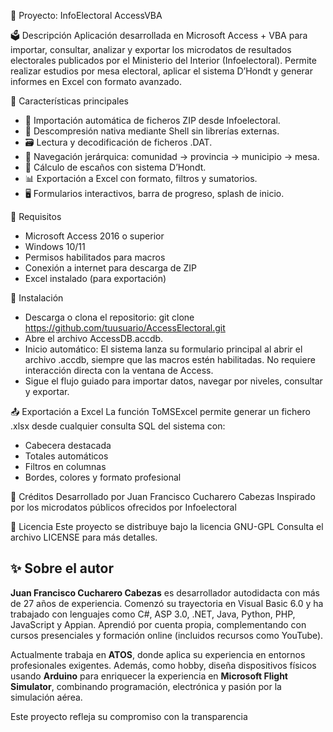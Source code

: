 📘 Proyecto: InfoElectoral AccessVBA

🗳️ Descripción
Aplicación desarrollada en Microsoft Access + VBA para importar, consultar, analizar y exportar los microdatos de resultados electorales publicados por el Ministerio del Interior (Infoelectoral). Permite realizar estudios por mesa electoral, aplicar el sistema D’Hondt y generar informes en Excel con formato avanzado.

🚀 Características principales
- 🔽 Importación automática de ficheros ZIP desde Infoelectoral.
- 📂 Descompresión nativa mediante Shell sin librerías externas.
- 🗃️ Lectura y decodificación de ficheros .DAT.
- 🧭 Navegación jerárquica: comunidad → provincia → municipio → mesa.
- 🧮 Cálculo de escaños con sistema D’Hondt.
- 📊 Exportación a Excel con formato, filtros y sumatorios.
- 🖥️ Formularios interactivos, barra de progreso, splash de inicio.

🔧 Requisitos
- Microsoft Access 2016 o superior
- Windows 10/11
- Permisos habilitados para macros
- Conexión a internet para descarga de ZIP
- Excel instalado (para exportación)

📂 Instalación
- Descarga o clona el repositorio:
git clone https://github.com/tuusuario/AccessElectoral.git
- Abre el archivo AccessDB.accdb.
- Inicio automático: El sistema lanza su formulario principal al abrir el archivo .accdb, siempre que las macros estén habilitadas. No requiere interacción directa con la ventana de Access.
- Sigue el flujo guiado para importar datos, navegar por niveles, consultar y exportar.

📤 Exportación a Excel
La función ToMSExcel permite generar un fichero .xlsx desde cualquier consulta SQL del sistema con:
- Cabecera destacada
- Totales automáticos
- Filtros en columnas
- Bordes, colores y formato profesional

📘 Créditos
Desarrollado por Juan Francisco Cucharero Cabezas
Inspirado por los microdatos públicos ofrecidos por Infoelectoral

📄 Licencia
Este proyecto se distribuye bajo la licencia GNU-GPL
Consulta el archivo LICENSE para más detalles.

## ✨ Sobre el autor

**Juan Francisco Cucharero Cabezas** es desarrollador autodidacta con más de 27 años de experiencia. Comenzó su trayectoria en Visual Basic 6.0 y ha trabajado con lenguajes como C#, ASP 3.0, .NET, Java, Python, PHP, JavaScript y Appian. Aprendió por cuenta propia, complementando con cursos presenciales y formación online (incluidos recursos como YouTube).

Actualmente trabaja en **ATOS**, donde aplica su experiencia en entornos profesionales exigentes. Además, como hobby, diseña dispositivos físicos usando **Arduino** para enriquecer la experiencia en **Microsoft Flight Simulator**, combinando programación, electrónica y pasión por la simulación aérea.

Este proyecto refleja su compromiso con la transparencia
